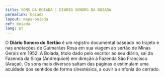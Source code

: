 ```yaml
---
title: SONS DA BOIADA | DIÁRIO SONORO DA BOIADA
permalink: boiada
layout: mapa-boiada
ref: boiada
lang: pt
---
```



O **Diário Sonoro do Sertão** é um registro documental baseado no trajeto e nas anotações de Guimarães Rosa em sua viagem ao sertão de Minas Gerais em 1952. A Boiada, título dado pelo escritor ao seu diário, sai da Fazenda da Sirga (Andrequicé) em direção à Fazenda São Francisco (Araçaí). Os sons mais diversos  saltam das páginas e estimulam uma acuidade dos sentidos de forma sinestésica, a ouvir a sinfonia do cerrado.